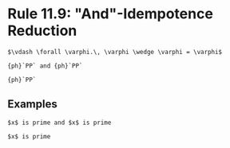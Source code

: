 Rule 11.9: "And"-Idempotence Reduction
======================================


```{rewrite-rule}
$\vdash \forall \varphi.\, \varphi \wedge \varphi = \varphi$

{ph}`PP` and {ph}`PP`

{ph}`PP`
```


Examples
--------

```{rewrite-rule}
$x$ is prime and $x$ is prime

$x$ is prime
```
